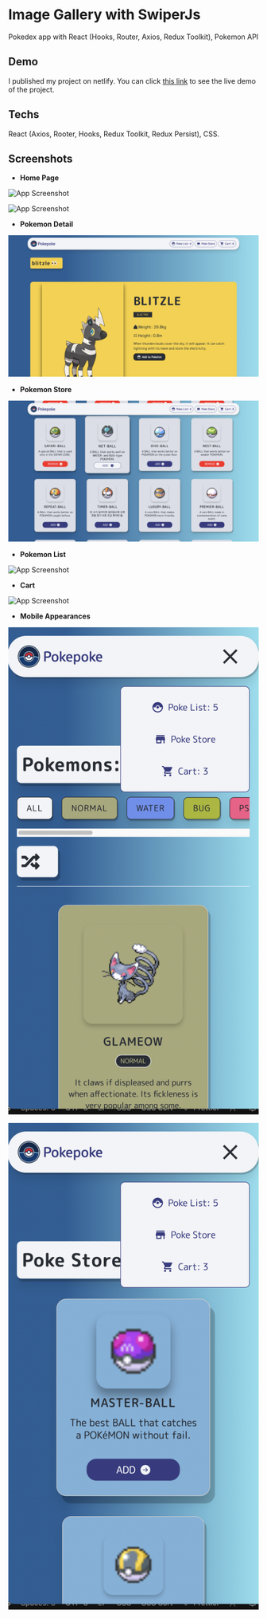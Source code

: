 # Image Gallery with SwiperJs

Pokedex app with React (Hooks, Router, Axios, Redux Toolkit), Pokemon API

## Demo

I published my project on netlify. You can click [this link](https://pokepokeapp.netlify.app/)
to see the live demo of the project.

## Techs

React (Axios, Rooter, Hooks, Redux Toolkit, Redux Persist), CSS.

## Screenshots

- **Home Page**

![App Screenshot](https://github.com/ramazandogna/pokepoke-app/blob/main/src/assets/img/Screenshots/homepage-1.png)

![App Screenshot](https://github.com/ramazandogna/pokepoke-app/blob/main/src/assets/img/Screenshots/homepage-2.png)

- **Pokemon Detail**

![App Screenshot](https://github.com/ramazandogna/pokepoke-app/blob/main/src/assets/img/Screenshots/poke-detail.png)

- **Pokemon Store**

![App Screenshot](https://github.com/ramazandogna/pokepoke-app/blob/main/src/assets/img/Screenshots/poke-store.png)

- **Pokemon List**

![App Screenshot](https://github.com/ramazandogna/pokepoke-app/blob/main/src/assets/img/Screenshots/pokelist.png)

- **Cart**

![App Screenshot](https://github.com/ramazandogna/pokepoke-app/blob/main/src/assets/img/Screenshots/cart.png)

- **Mobile Appearances**

![App Screenshot](https://github.com/ramazandogna/pokepoke-app/blob/main/src/assets/img/Screenshots/mobile-1.png)

![App Screenshot](https://github.com/ramazandogna/pokepoke-app/blob/main/src/assets/img/Screenshots/mobile-2.png)
